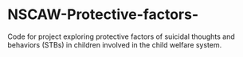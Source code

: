 # NSCAW-Protective-factors-
Code for project exploring protective factors of suicidal thoughts and behaviors (STBs) in children involved in the child welfare system.
